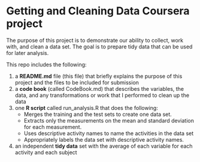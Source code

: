 Getting and Cleaning Data Coursera project
===


The purpose of this project is to demonstrate our ability to collect, work with, and clean a data set. The goal is to prepare tidy data that can be used for later analysis. 

This repo includes the following: 

1. a **README.md** file (this file) that briefly explains the purpose of this project and the files to be included for submission
2. a **code book** (called CodeBook.md) that describes the variables, the data, and any transformations or work that I performed to clean up the data
3. one **R script** called run_analysis.R that does the following:
    - Merges the training and the test sets to create one data set.
    - Extracts only the measurements on the mean and standard deviation for each measurement. 
    - Uses descriptive activity names to name the activities in the data set
    - Appropriately labels the data set with descriptive activity names.   
4. an independent **tidy data** set with the average of each variable for each activity and each subject


 

